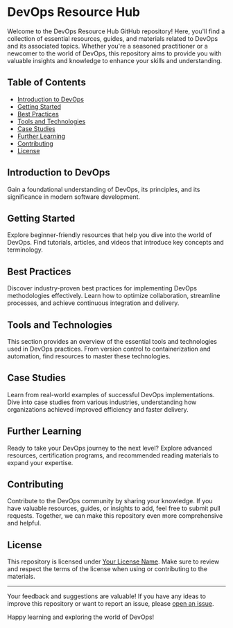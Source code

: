 # DevOps Resource Hub

Welcome to the DevOps Resource Hub GitHub repository! Here, you'll find a collection of essential resources, guides, and materials related to DevOps and its associated topics. Whether you're a seasoned practitioner or a newcomer to the world of DevOps, this repository aims to provide you with valuable insights and knowledge to enhance your skills and understanding.

## Table of Contents

- [Introduction to DevOps](#introduction-to-devops)
- [Getting Started](#getting-started)
- [Best Practices](#best-practices)
- [Tools and Technologies](#tools-and-technologies)
- [Case Studies](#case-studies)
- [Further Learning](#further-learning)
- [Contributing](#contributing)
- [License](#license)

## Introduction to DevOps

Gain a foundational understanding of DevOps, its principles, and its significance in modern software development.

## Getting Started

Explore beginner-friendly resources that help you dive into the world of DevOps. Find tutorials, articles, and videos that introduce key concepts and terminology.

## Best Practices

Discover industry-proven best practices for implementing DevOps methodologies effectively. Learn how to optimize collaboration, streamline processes, and achieve continuous integration and delivery.

## Tools and Technologies

This section provides an overview of the essential tools and technologies used in DevOps practices. From version control to containerization and automation, find resources to master these technologies.

## Case Studies

Learn from real-world examples of successful DevOps implementations. Dive into case studies from various industries, understanding how organizations achieved improved efficiency and faster delivery.

## Further Learning

Ready to take your DevOps journey to the next level? Explore advanced resources, certification programs, and recommended reading materials to expand your expertise.

## Contributing

Contribute to the DevOps community by sharing your knowledge. If you have valuable resources, guides, or insights to add, feel free to submit pull requests. Together, we can make this repository even more comprehensive and helpful.

## License

This repository is licensed under [Your License Name](link-to-license). Make sure to review and respect the terms of the license when using or contributing to the materials.

---

Your feedback and suggestions are valuable! If you have any ideas to improve this repository or want to report an issue, please [open an issue](link-to-issue-tracker).

Happy learning and exploring the world of DevOps!
